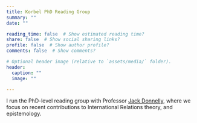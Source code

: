 ```yaml
---
title: Korbel PhD Reading Group
summary: ""
date: ""

reading_time: false  # Show estimated reading time?
share: false  # Show social sharing links?
profile: false  # Show author profile?
comments: false  # Show comments?

# Optional header image (relative to `assets/media/` folder).
header:
  caption: ""
  image: ""

---
```

I run the PhD-level reading group with Professor [Jack Donnelly](https://jackdonnelly.org/), where we focus on recent contributions to International Relations theory, and epistemology. 